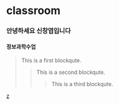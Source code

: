 # classroom

### 안녕하세요 신창엽입니다
#### 정보과학수업

> This is a first blockqute.
>	> This is a second blockqute.
>	>	> This is a third blockqute.





[z](https://www.youtube.com/watch?v=OLCbJ00OnK4&list=RDOLCbJ00OnK4&start_radio=1)









































